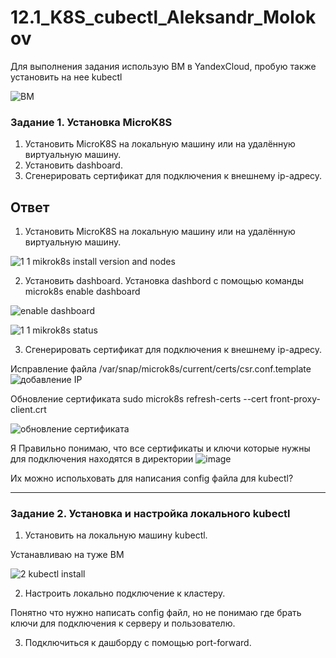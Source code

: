 # 12.1_K8S_cubectl_Aleksandr_Molokov

Для выполнения задания использую ВМ в YandexCloud, пробую также установить на нее kubectl 

![ВМ](https://github.com/ALEMOLOKOV/12.1_K8S_cubectl_Aleksandr_Molokov/assets/109212419/3f75b527-0c2e-4dc0-8a1c-c42f1e7a4330)

### Задание 1. Установка MicroK8S

1. Установить MicroK8S на локальную машину или на удалённую виртуальную машину.
2. Установить dashboard.
3. Сгенерировать сертификат для подключения к внешнему ip-адресу.

## Ответ

1. Установить MicroK8S на локальную машину или на удалённую виртуальную машину.

![1 1 mikrok8s install version and nodes](https://github.com/ALEMOLOKOV/12.1_K8S_cubectl_Aleksandr_Molokov/assets/109212419/f1313d40-52fb-460c-b9e9-d201a7012a61)

2. Установить dashboard.
Установка dashbord с помощью команды microk8s enable dashboard

![enable dashboard](https://github.com/ALEMOLOKOV/12.1_K8S_cubectl_Aleksandr_Molokov/assets/109212419/c61ff911-898d-4b6a-88b5-b9c780fde5d0)

![1 1 mikrok8s status](https://github.com/ALEMOLOKOV/12.1_K8S_cubectl_Aleksandr_Molokov/assets/109212419/e318aa51-cc85-45b3-b339-5852fc797b8f)

3. Сгенерировать сертификат для подключения к внешнему ip-адресу.

Исправление файла /var/snap/microk8s/current/certs/csr.conf.template
![добавление IP](https://github.com/ALEMOLOKOV/12.1_K8S_cubectl_Aleksandr_Molokov/assets/109212419/ca7c803a-7383-4a3f-9ab7-76e3311bc89c)

Обновление сертификата sudo microk8s refresh-certs --cert front-proxy-client.crt

![обновление сертификата](https://github.com/ALEMOLOKOV/12.1_K8S_cubectl_Aleksandr_Molokov/assets/109212419/f4d34753-e9ca-485f-b9b9-7001a41ce526)

Я Правильно понимаю, что все сертификаты и ключи которые нужны для подключения находятся в директории
![image](https://github.com/ALEMOLOKOV/12.1_K8S_cubectl_Aleksandr_Molokov/assets/109212419/a378008b-f170-4a09-970b-571c60695cdc)

 Их можно испольховать для написания config файла для kubectl?

------

### Задание 2. Установка и настройка локального kubectl
1. Установить на локальную машину kubectl.

Устанавливаю на туже ВМ

![2  kubectl install](https://github.com/ALEMOLOKOV/12.1_K8S_cubectl_Aleksandr_Molokov/assets/109212419/af07da54-e83f-4c75-84b1-107fedb6a1ad)

2. Настроить локально подключение к кластеру.

Понятно что нужно написать config файл, но не понимаю где брать ключи для подключения к серверу и пользователю.

3. Подключиться к дашборду с помощью port-forward.


